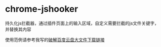 # chrome-jshooker

持久化js拦截器，通过插件页面上的输入区域，自定义需要拦截的js文件关键字，并替换其内容

使用范例请参考我写的<a href="https://xdelve.com/article/100.html">破解百度云盘大文件下载链接</a>
